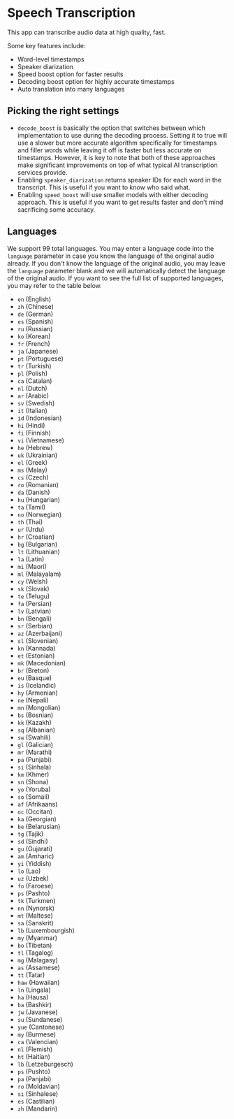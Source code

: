 # Speech Transcription

This app can transcribe audio data at high quality, fast.

Some key features include:
- Word-level timestamps
- Speaker diarization
- Speed boost option for faster results
- Decoding boost option for highly accurate timestamps
- Auto translation into many languages

## Picking the right settings
- `decode_boost` is basically the option that switches between which implementation to use during the decoding process. Setting it to true will use a slower but more accurate algorithm specifically for timestamps and filler words while leaving it off is faster but less accurate on timestamps. However, it is key to note that both of these approaches make significant improvements on top of what typical AI transcription services provide.
- Enabling `speaker_diarization` returns speaker IDs for each word in the transcript. This is useful if you want to know who said what.
- Enabling `speed_boost` will use smaller models with either decoding approach. This is useful if you want to get results faster and don't mind sacrificing some accuracy.

## Languages
We support 99 total languages. You may enter a language code into the `language` parameter in case you know the language of the original audio already. If you don't know the language of the original audio, you may leave the `language` parameter blank and we will automatically detect the language of the original audio. If you want to see the full list of supported languages, you may refer to the table below.

 - `en` (English)
 - `zh` (Chinese)
 - `de` (German)
 - `es` (Spanish)
 - `ru` (Russian)
 - `ko` (Korean)
 - `fr` (French)
 - `ja` (Japanese)
 - `pt` (Portuguese)
 - `tr` (Turkish)
 - `pl` (Polish)
 - `ca` (Catalan)
 - `nl` (Dutch)
 - `ar` (Arabic)
 - `sv` (Swedish)
 - `it` (Italian)
 - `id` (Indonesian)
 - `hi` (Hindi)
 - `fi` (Finnish)
 - `vi` (Vietnamese)
 - `he` (Hebrew)
 - `uk` (Ukrainian)
 - `el` (Greek)
 - `ms` (Malay)
 - `cs` (Czech)
 - `ro` (Romanian)
 - `da` (Danish)
 - `hu` (Hungarian)
 - `ta` (Tamil)
 - `no` (Norwegian)
 - `th` (Thai)
 - `ur` (Urdu)
 - `hr` (Croatian)
 - `bg` (Bulgarian)
 - `lt` (Lithuanian)
 - `la` (Latin)
 - `mi` (Maori)
 - `ml` (Malayalam)
 - `cy` (Welsh)
 - `sk` (Slovak)
 - `te` (Telugu)
 - `fa` (Persian)
 - `lv` (Latvian)
 - `bn` (Bengali)
 - `sr` (Serbian)
 - `az` (Azerbaijani)
 - `sl` (Slovenian)
 - `kn` (Kannada)
 - `et` (Estonian)
 - `mk` (Macedonian)
 - `br` (Breton)
 - `eu` (Basque)
 - `is` (Icelandic)
 - `hy` (Armenian)
 - `ne` (Nepali)
 - `mn` (Mongolian)
 - `bs` (Bosnian)
 - `kk` (Kazakh)
 - `sq` (Albanian)
 - `sw` (Swahili)
 - `gl` (Galician)
 - `mr` (Marathi)
 - `pa` (Punjabi)
 - `si` (Sinhala)
 - `km` (Khmer)
 - `sn` (Shona)
 - `yo` (Yoruba)
 - `so` (Somali)
 - `af` (Afrikaans)
 - `oc` (Occitan)
 - `ka` (Georgian)
 - `be` (Belarusian)
 - `tg` (Tajik)
 - `sd` (Sindhi)
 - `gu` (Gujarati)
 - `am` (Amharic)
 - `yi` (Yiddish)
 - `lo` (Lao)
 - `uz` (Uzbek)
 - `fo` (Faroese)
 - `ps` (Pashto)
 - `tk` (Turkmen)
 - `nn` (Nynorsk)
 - `mt` (Maltese)
 - `sa` (Sanskrit)
 - `lb` (Luxembourgish)
 - `my` (Myanmar)
 - `bo` (Tibetan)
 - `tl` (Tagalog)
 - `mg` (Malagasy)
 - `as` (Assamese)
 - `tt` (Tatar)
 - `haw` (Hawaiian)
 - `ln` (Lingala)
 - `ha` (Hausa)
 - `ba` (Bashkir)
 - `jw` (Javanese)
 - `su` (Sundanese)
 - `yue` (Cantonese)
 - `my` (Burmese)
 - `ca` (Valencian)
 - `nl` (Flemish)
 - `ht` (Haitian)
 - `lb` (Letzeburgesch)
 - `ps` (Pushto)
 - `pa` (Panjabi)
 - `ro` (Moldavian)
 - `si` (Sinhalese)
 - `es` (Castilian)
 - `zh` (Mandarin)
